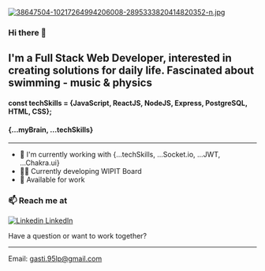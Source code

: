 [![38647504-10217264994206008-2895333820414820352-n.jpg](https://i.postimg.cc/59K61rPD/38647504-10217264994206008-2895333820414820352-n.jpg)](https://postimg.cc/py82JsMB)

### Hi there 👋

## I'm a Full Stack Web Developer, interested in creating solutions for daily life. Fascinated about swimming - music & physics

#### const techSkills = {JavaScript, ReactJS, NodeJS, Express, PostgreSQL, HTML, CSS};

#### {...myBrain, ...techSkills}
_____________________________

  - 👾 I'm currently working with {...techSkills, ...Socket.io, ...JWT, ...Chakra.ui}
  - 👨‍💻 Currently developing WIPIT Board
  - 🔭 Available for work
  
  ### 📫 Reach me at  
  [![Linkedin](https://i.stack.imgur.com/gVE0j.png) LinkedIn](https://www.linkedin.com/in/gaston-saralegui-2a63681ba/)
  
  Have a question or want to work together?
  ________________________
  Email: gasti.95lp@gmail.com  
  
